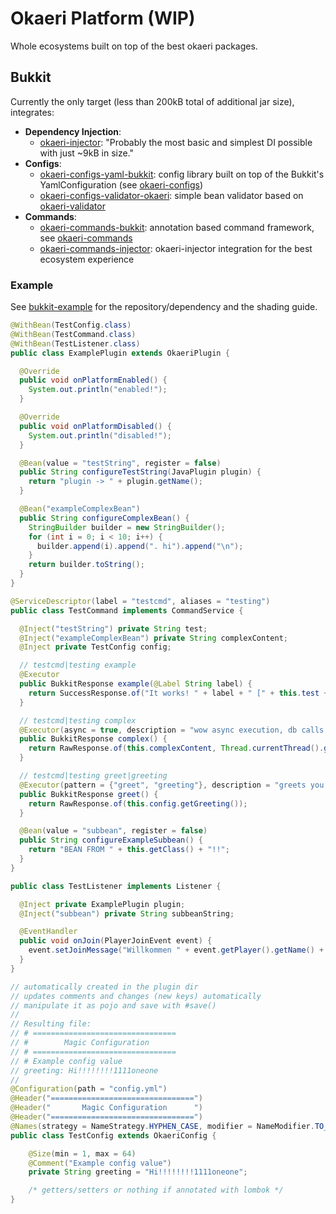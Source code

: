 # Okaeri Platform (WIP)

Whole ecosystems built on top of the best okaeri packages.

## Bukkit

Currently the only target (less than 200kB total of additional jar size), integrates:

- **Dependency Injection**:
  - [okaeri-injector](https://github.com/OkaeriPoland/okaeri-injector): "Probably the most basic and simplest DI possible with just ~9kB in size."
- **Configs**:
  - [okaeri-configs-yaml-bukkit](https://github.com/OkaeriPoland/okaeri-configs/tree/master/yaml-bukkit): config library built on top of the Bukkit's YamlConfiguration (see [okaeri-configs](https://github.com/OkaeriPoland/okaeri-configs))
  - [okaeri-configs-validator-okaeri](https://github.com/OkaeriPoland/okaeri-configs/tree/master/validator-okaeri): simple bean validator based on [okaeri-validator](https://github.com/OkaeriPoland/okaeri-validator)
- **Commands**:
  - [okaeri-commands-bukkit](https://github.com/OkaeriPoland/okaeri-commands/tree/master/bukkit): annotation based command framework, see [okaeri-commands](https://github.com/OkaeriPoland/okaeri-commands)
  - [okaeri-commands-injector](https://github.com/OkaeriPoland/okaeri-commands/tree/master/injector): okaeri-injector integration for the best ecosystem experience

### Example

See [bukkit-example](https://github.com/OkaeriPoland/okaeri-platform/tree/master/bukkit-example) for the repository/dependency and the shading guide.

```java
@WithBean(TestConfig.class)
@WithBean(TestCommand.class)
@WithBean(TestListener.class)
public class ExamplePlugin extends OkaeriPlugin {

  @Override
  public void onPlatformEnabled() {
    System.out.println("enabled!");
  }

  @Override
  public void onPlatformDisabled() {
    System.out.println("disabled!");
  }

  @Bean(value = "testString", register = false)
  public String configureTestString(JavaPlugin plugin) {
    return "plugin -> " + plugin.getName();
  }

  @Bean("exampleComplexBean")
  public String configureComplexBean() {
    StringBuilder builder = new StringBuilder();
    for (int i = 0; i < 10; i++) {
      builder.append(i).append(". hi").append("\n");
    }
    return builder.toString();
  }
}
```

```java
@ServiceDescriptor(label = "testcmd", aliases = "testing")
public class TestCommand implements CommandService {

  @Inject("testString") private String test;
  @Inject("exampleComplexBean") private String complexContent;
  @Inject private TestConfig config;

  // testcmd|testing example
  @Executor
  public BukkitResponse example(@Label String label) {
    return SuccessResponse.of("It works! " + label + " [" + this.test + "]");
  }

  // testcmd|testing complex
  @Executor(async = true, description = "wow async execution, db calls go brrr")
  public BukkitResponse complex() {
    return RawResponse.of(this.complexContent, Thread.currentThread().getName());
  }

  // testcmd|testing greet|greeting
  @Executor(pattern = {"greet", "greeting"}, description = "greets you :O")
  public BukkitResponse greet() {
    return RawResponse.of(this.config.getGreeting());
  }

  @Bean(value = "subbean", register = false)
  public String configureExampleSubbean() {
    return "BEAN FROM " + this.getClass() + "!!";
  }
}
```

```java
public class TestListener implements Listener {

  @Inject private ExamplePlugin plugin;
  @Inject("subbean") private String subbeanString;

  @EventHandler
  public void onJoin(PlayerJoinEvent event) {
    event.setJoinMessage("Willkommen " + event.getPlayer().getName() + "! " + this.plugin.getName() + " is working!\n" + this.subbeanString);
  }
}
```

```java
// automatically created in the plugin dir
// updates comments and changes (new keys) automatically
// manipulate it as pojo and save with #save()
//
// Resulting file:
// # ================================
// #        Magic Configuration
// # ================================
// # Example config value
// greeting: Hi!!!!!!!!1111oneone
//
@Configuration(path = "config.yml")
@Header("================================")
@Header("       Magic Configuration      ")
@Header("================================")
@Names(strategy = NameStrategy.HYPHEN_CASE, modifier = NameModifier.TO_LOWER_CASE)
public class TestConfig extends OkaeriConfig {

    @Size(min = 1, max = 64)
    @Comment("Example config value")
    private String greeting = "Hi!!!!!!!!1111oneone";

    /* getters/setters or nothing if annotated with lombok */
}
```
